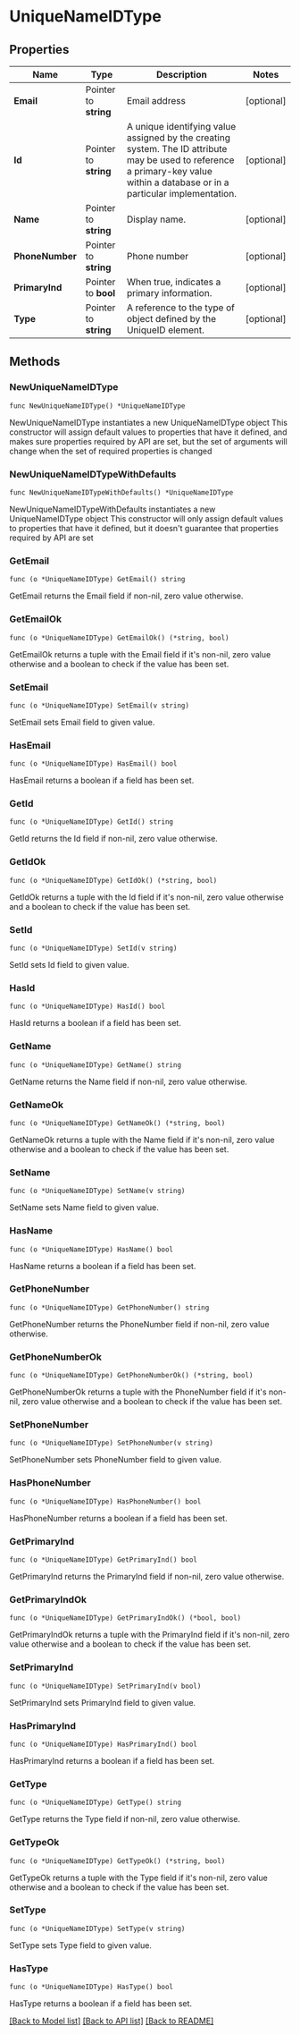 # UniqueNameIDType

## Properties

Name | Type | Description | Notes
------------ | ------------- | ------------- | -------------
**Email** | Pointer to **string** | Email address | [optional] 
**Id** | Pointer to **string** | A unique identifying value assigned by the creating system. The ID attribute may be used to reference a primary-key value within a database or in a particular implementation. | [optional] 
**Name** | Pointer to **string** | Display name. | [optional] 
**PhoneNumber** | Pointer to **string** | Phone number | [optional] 
**PrimaryInd** | Pointer to **bool** | When true, indicates a primary information. | [optional] 
**Type** | Pointer to **string** | A reference to the type of object defined by the UniqueID element. | [optional] 

## Methods

### NewUniqueNameIDType

`func NewUniqueNameIDType() *UniqueNameIDType`

NewUniqueNameIDType instantiates a new UniqueNameIDType object
This constructor will assign default values to properties that have it defined,
and makes sure properties required by API are set, but the set of arguments
will change when the set of required properties is changed

### NewUniqueNameIDTypeWithDefaults

`func NewUniqueNameIDTypeWithDefaults() *UniqueNameIDType`

NewUniqueNameIDTypeWithDefaults instantiates a new UniqueNameIDType object
This constructor will only assign default values to properties that have it defined,
but it doesn't guarantee that properties required by API are set

### GetEmail

`func (o *UniqueNameIDType) GetEmail() string`

GetEmail returns the Email field if non-nil, zero value otherwise.

### GetEmailOk

`func (o *UniqueNameIDType) GetEmailOk() (*string, bool)`

GetEmailOk returns a tuple with the Email field if it's non-nil, zero value otherwise
and a boolean to check if the value has been set.

### SetEmail

`func (o *UniqueNameIDType) SetEmail(v string)`

SetEmail sets Email field to given value.

### HasEmail

`func (o *UniqueNameIDType) HasEmail() bool`

HasEmail returns a boolean if a field has been set.

### GetId

`func (o *UniqueNameIDType) GetId() string`

GetId returns the Id field if non-nil, zero value otherwise.

### GetIdOk

`func (o *UniqueNameIDType) GetIdOk() (*string, bool)`

GetIdOk returns a tuple with the Id field if it's non-nil, zero value otherwise
and a boolean to check if the value has been set.

### SetId

`func (o *UniqueNameIDType) SetId(v string)`

SetId sets Id field to given value.

### HasId

`func (o *UniqueNameIDType) HasId() bool`

HasId returns a boolean if a field has been set.

### GetName

`func (o *UniqueNameIDType) GetName() string`

GetName returns the Name field if non-nil, zero value otherwise.

### GetNameOk

`func (o *UniqueNameIDType) GetNameOk() (*string, bool)`

GetNameOk returns a tuple with the Name field if it's non-nil, zero value otherwise
and a boolean to check if the value has been set.

### SetName

`func (o *UniqueNameIDType) SetName(v string)`

SetName sets Name field to given value.

### HasName

`func (o *UniqueNameIDType) HasName() bool`

HasName returns a boolean if a field has been set.

### GetPhoneNumber

`func (o *UniqueNameIDType) GetPhoneNumber() string`

GetPhoneNumber returns the PhoneNumber field if non-nil, zero value otherwise.

### GetPhoneNumberOk

`func (o *UniqueNameIDType) GetPhoneNumberOk() (*string, bool)`

GetPhoneNumberOk returns a tuple with the PhoneNumber field if it's non-nil, zero value otherwise
and a boolean to check if the value has been set.

### SetPhoneNumber

`func (o *UniqueNameIDType) SetPhoneNumber(v string)`

SetPhoneNumber sets PhoneNumber field to given value.

### HasPhoneNumber

`func (o *UniqueNameIDType) HasPhoneNumber() bool`

HasPhoneNumber returns a boolean if a field has been set.

### GetPrimaryInd

`func (o *UniqueNameIDType) GetPrimaryInd() bool`

GetPrimaryInd returns the PrimaryInd field if non-nil, zero value otherwise.

### GetPrimaryIndOk

`func (o *UniqueNameIDType) GetPrimaryIndOk() (*bool, bool)`

GetPrimaryIndOk returns a tuple with the PrimaryInd field if it's non-nil, zero value otherwise
and a boolean to check if the value has been set.

### SetPrimaryInd

`func (o *UniqueNameIDType) SetPrimaryInd(v bool)`

SetPrimaryInd sets PrimaryInd field to given value.

### HasPrimaryInd

`func (o *UniqueNameIDType) HasPrimaryInd() bool`

HasPrimaryInd returns a boolean if a field has been set.

### GetType

`func (o *UniqueNameIDType) GetType() string`

GetType returns the Type field if non-nil, zero value otherwise.

### GetTypeOk

`func (o *UniqueNameIDType) GetTypeOk() (*string, bool)`

GetTypeOk returns a tuple with the Type field if it's non-nil, zero value otherwise
and a boolean to check if the value has been set.

### SetType

`func (o *UniqueNameIDType) SetType(v string)`

SetType sets Type field to given value.

### HasType

`func (o *UniqueNameIDType) HasType() bool`

HasType returns a boolean if a field has been set.


[[Back to Model list]](../README.md#documentation-for-models) [[Back to API list]](../README.md#documentation-for-api-endpoints) [[Back to README]](../README.md)


